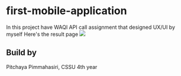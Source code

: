 # first-mobile-application
In this project have WAQI API call assignment that designed UX/UI by myself
Here's the result page
<img src="aqi-assignment-650710572.png">

## Build by
Pitchaya Pimmahasiri, CSSU 4th year
